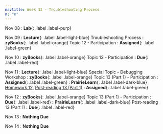 ```yaml
---
navtitle: Week 13 - Troubleshooting Process
n: "n"
---
```


Nov 08
: **Lab**{: .label .label-purp} [](#)

Nov 09
: **Lecture**{: .label .label-light-blue} Troubleshooting Process
: **zyBooks**{: .label .label-orange} Topic 12 - Participation
    : **Assigned**{: .label .label-green}


Nov 10
: **zyBooks**{: .label .label-orange} Topic 12 - Participation
    : **Due**{: .label .label-red}


Nov 11
: **Lecture**{: .label .label-light-blue} Special Topic - Debugging Workshop
: **zyBooks**{: .label .label-orange} Topic 13 (Part 1) - Participation
    : **Assigned**{: .label .label-green}
: **PrairieLearn**{: .label .label-dark-blue} [Homework 12](), [Post-reading 13 (Part 1)](#)
    : **Assigned**{: .label .label-green}

Nov 12
: **zyBooks**{: .label .label-orange} Topic 13 (Part 1) - Participation
    : **Due**{: .label .label-red}
: **PrairieLearn**{: .label .label-dark-blue} Post-reading 13 (Part 1)
    : **Due**{: .label .label-red}

Nov 13
: **Nothing Due**

Nov 14
: **Nothing Due**

